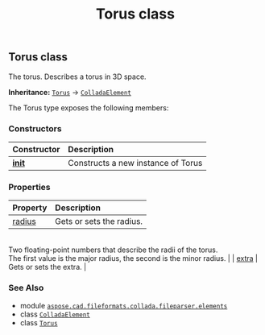 ﻿---
title: Torus class
second_title: Aspose.CAD for Python via .NET API References
description: 
type: docs
weight: 1160
url: /python-net/aspose.cad.fileformats.collada.fileparser.elements/torus/
is_root: false
---

## Torus class

The torus.
Describes a torus in 3D space.



**Inheritance:** [`Torus`](/cad/python-net/aspose.cad.fileformats.collada.fileparser.elements/torus) → 
[`ColladaElement`](/cad/python-net/aspose.cad.fileformats.collada.fileparser.elements/colladaelement)



The Torus type exposes the following members:

### Constructors
| Constructor | Description |
| :- | :- |
| [__init__](/cad/python-net/aspose.cad.fileformats.collada.fileparser.elements/torus/__init__/#) | Constructs a new instance of Torus |


### Properties
| Property | Description |
| :- | :- |
| [radius](/cad/python-net/aspose.cad.fileformats.collada.fileparser.elements/torus/radius) | Gets or sets the radius.<br/>Two floating-point numbers that describe the radii of the torus.<br/>The first value is the major radius, the second is the minor radius. |
| [extra](/cad/python-net/aspose.cad.fileformats.collada.fileparser.elements/torus/extra) | Gets or sets the extra. |



### See Also
* module [`aspose.cad.fileformats.collada.fileparser.elements`](..)
* class [`ColladaElement`](/cad/python-net/aspose.cad.fileformats.collada.fileparser.elements/colladaelement)
* class [`Torus`](/cad/python-net/aspose.cad.fileformats.collada.fileparser.elements/torus)
